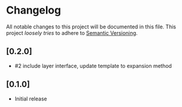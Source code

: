 # Changelog

All notable changes to this project will be documented in this file.
This project *loosely tries* to adhere to [Semantic Versioning](http://semver.org/).

## [0.2.0]
- #2 include layer interface, update template to expansion method

## [0.1.0]
- Initial release
